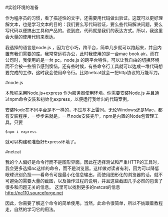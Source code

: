 #实验环境的准备

作为程序员的习惯，看了描述性的文字，还需要用代码做出验证。这既可以更好理解文本，也是学习文本的目的：我们要么写代码验证，要么些代码解决问题，要么写代码以便搞出工具和产品的。说到底，代码就是我们的表达方式。所以，我这里会大量的使用代码来表达。

我选择的语言是node.js ，因为它小巧，跨平台，简单几步就可以跑起来，并且内置有我们需要的库。我常常远程办公，此时我使用的是一台mac book air。而在公司时，我使用的是一台 pc。node.js 的跨平台特性，可以让我自由的切换环境而不会被一些细节感到懊恼。还有些时候，有些命令行工具就可以达成一堆代码想要完成的工作，这时我会使用命令行。比如netcat就会一把http协议的万能军刀。

#node.js

本教程采用Node.js+express 作为服务器使用环境。你需要安装Node.js 并且通过npm命令安装和初始化express，以便运行我给出的代码案例。

安装Node在不同平台是不一样的，不过基本上雷同。无论Windows还是Mac，都有安装程序，一步步来就是。一旦node安装完毕，npm是内置的Node包管理工具，只要
```
$npm i express
```
就可以构建和准备好Express环境了。


#netcat

我的个人偏好是命令行而不是图形界面。因此在选择测试和严重HTTP的工具时，我会更多选择nc这样的命令，而不是浏览器。这样做对读者有利，因为可以降低眼球识别负担——看命令可是最小化信息输出，而使用图形化的浏览器的话，就不可避免的需要大量的截图，以及操作过程的说明，并且这些截图几乎必然的包含了很多和问题无关的信息。
这里可以找到更多的netcat的信息 http://nc110.sourceforge.net

因此，你需要了解这个命令的简单使用。当然，此命令很简单，所以不妨跟着教程走，自然的学习它的用法。

